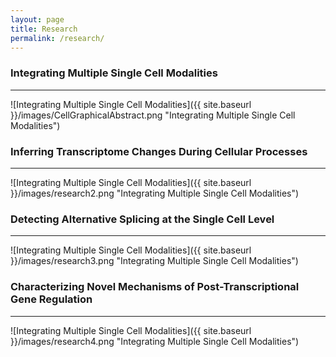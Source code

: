 ```yaml
---
layout: page
title: Research
permalink: /research/
---
```

### Integrating Multiple Single Cell Modalities
----

![Integrating Multiple Single Cell Modalities]({{ site.baseurl }}/images/CellGraphicalAbstract.png "Integrating Multiple Single Cell Modalities")


### Inferring Transcriptome Changes During Cellular Processes
----

![Integrating Multiple Single Cell Modalities]({{ site.baseurl }}/images/research2.png "Integrating Multiple Single Cell Modalities")


### Detecting Alternative Splicing at the Single Cell Level
----

![Integrating Multiple Single Cell Modalities]({{ site.baseurl }}/images/research3.png "Integrating Multiple Single Cell Modalities")


### Characterizing Novel Mechanisms of Post-Transcriptional Gene Regulation
----

![Integrating Multiple Single Cell Modalities]({{ site.baseurl }}/images/research4.png "Integrating Multiple Single Cell Modalities")
